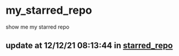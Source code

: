 # my_starred_repo
show me my starred repo

update at 12/12/21 08:13:44 in [starred_repo](./index.html)
---

